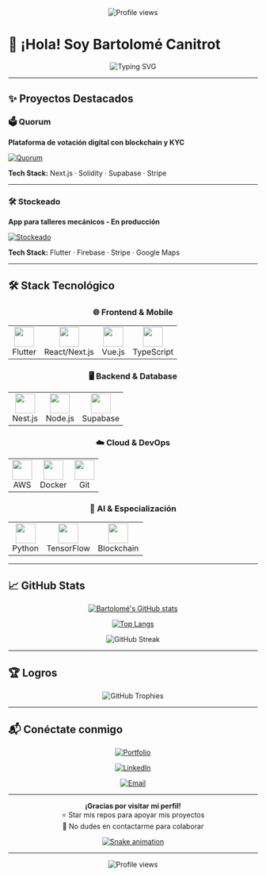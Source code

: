 <div align="center">
  <img src="https://komarev.com/ghpvc/?username=nnickname&label=Profile%20views&color=0e75b6&style=flat-square" alt="Profile views" />
</div>

# 👋 ¡Hola! Soy Bartolomé Canitrot

<div align="center">
  <img src="https://readme-typing-svg.herokuapp.com?font=Fira+Code&pause=1000&color=0e75b6&center=true&vCenter=true&width=435&lines=Full-Stack+Developer;Mobile+Developer;Blockchain+Enthusiast;AI+Explorer" alt="Typing SVG" />
</div>

---


## ✨ Proyectos Destacados

### 🗳️ **Quorum**
**Plataforma de votación digital con blockchain y KYC**

[![Quorum](https://github-readme-stats.vercel.app/api/pin/?username=nnickname&repo=quorum&theme=transparent)](https://github.com/nnickname/quorum)

**Tech Stack:** Next.js · Solidity · Supabase · Stripe

---

### 🛠️ **Stockeado** 
**App para talleres mecánicos - En producción**

[![Stockeado](https://img.shields.io/badge/Stockeado-20%2B%20usuarios-blue?style=flat&logo=data:image/svg+xml;base64,PHN2ZyB3aWR0aD0iNDAiIGhlaWdodD0iNDAiIHZpZXdCb3g9IjAgMCAxNiAxNiIgZmlsbD0ibm9uZSIgeG1sbnM9Imh0dHA6Ly93d3cudzMub3JnLzIwMDAvc3ZnIj4KPHBhdGggZD0iTTEyIDFMOCA1TDQgMUgydjEwaDdsNlYxSDEyWiIgc3R5bGU9ImZpbGw6I2ZmZjtzdHJva2U6IzAwMDtzdHJva2Utd2lkdGg6MSIgLz4KPC9zdmc+Cg==)](https://www.stockeado.com)

**Tech Stack:** Flutter · Firebase · Stripe · Google Maps

---

## 🛠️ Stack Tecnológico

<div align="center">

### 🌐 **Frontend & Mobile**
<table>
  <tr>
    <td align="center">
      <img src="https://cdn.jsdelivr.net/gh/devicons/devicon/icons/flutter/flutter-original.svg" width="40" height="40" />
      <br>Flutter
    </td>
    <td align="center">
      <img src="https://cdn.jsdelivr.net/gh/devicons/devicon/icons/react/react-original.svg" width="40" height="40" />
      <br>React/Next.js
    </td>
    <td align="center">
      <img src="https://cdn.jsdelivr.net/gh/devicons/devicon/icons/vuejs/vuejs-original.svg" width="40" height="40" />
      <br>Vue.js
    </td>
    <td align="center">
      <img src="https://cdn.jsdelivr.net/gh/devicons/devicon/icons/typescript/typescript-original.svg" width="40" height="40" />
      <br>TypeScript
    </td>
  </tr>
</table>

### 🖥️ **Backend & Database**
<table>
  <tr>
    <td align="center">
      <img src="https://cdn.jsdelivr.net/gh/devicons/devicon/icons/nestjs/nestjs-original.svg" width="40" height="40" />
      <br>Nest.js
    </td>
    <td align="center">
      <img src="https://cdn.jsdelivr.net/gh/devicons/devicon/icons/nodejs/nodejs-original.svg" width="40" height="40" />
      <br>Node.js
    </td>
    <td align="center">
      <img src="https://cdn.jsdelivr.net/gh/devicons/devicon/icons/supabase/supabase-original.svg" width="40" height="40" />
      <br>Supabase
    </td>
  </tr>
</table>

### ☁️ **Cloud & DevOps**
<table>
  <tr>
    <td align="center">
      <img src="https://techstack-generator.vercel.app/aws-icon.svg" width="40" height="40" />
      <br>AWS
    </td>
    <td align="center">
      <img src="https://cdn.jsdelivr.net/gh/devicons/devicon/icons/docker/docker-original.svg" width="40" height="40" />
      <br>Docker
    </td>
    <td align="center">
      <img src="https://cdn.jsdelivr.net/gh/devicons/devicon/icons/git/git-original.svg" width="40" height="40" />
      <br>Git
    </td>
  </tr>
</table>

### 🤖 **AI & Especialización**
<table>
  <tr>
    <td align="center">
      <img src="https://cdn.jsdelivr.net/gh/devicons/devicon/icons/python/python-original.svg" width="40" height="40" />
      <br>Python
    </td>
    <td align="center">
      <img src="https://cdn.jsdelivr.net/gh/devicons/devicon/icons/tensorflow/tensorflow-original.svg" width="40" height="40" />
      <br>TensorFlow
    </td>
    <td align="center">
      <img src="https://upload.wikimedia.org/wikipedia/commons/thumb/4/47/Logo_of_the_Blockchain_Association.svg/512px-Logo_of_the_Blockchain_Association.svg.png" width="40" height="40" />
      <br>Blockchain
    </td>
  </tr>
</table>

</div>

---

## 📈 GitHub Stats

<div align="center">

[![Bartolomé's GitHub stats](https://github-readme-stats.vercel.app/api?username=nnickname&show_icons=true&theme=radical&hide_border=true&hide_title=true)](https://github.com/anuraghazra/github-readme-stats)

[![Top Langs](https://github-readme-stats.vercel.app/api/top-langs/?username=nnickname&layout=compact&theme=radical&hide_border=true&hide_title=true)](https://github.com/anuraghazra/github-readme-stats)

</div>

<div align="center">
  <img src="https://streak-stats.demolab.com?user=nnickname&theme=radical&hide_border=true&border_radius=20&background=transparent" alt="GitHub Streak" />
</div>

---

## 🏆 Logros

<div align="center">
  <img src="https://github-profile-trophy.vercel.app/?username=nnickname&theme=radical&no-frame=true&no-bg=true&margin-w=15" alt="GitHub Trophies" />
</div>

---

## 📬 Conéctate conmigo

<div align="center">

[![Portfolio](https://img.shields.io/badge/Portfolio-Stockeado-blue?style=for-the-badge&logo=data:image/svg+xml;base64,PHN2ZyB3aWR0aD0iNDAiIGhlaWdodD0iNDAiIHZpZXdCb3g9IjAgMCAxNiAxNiIgZmlsbD0ibm9uZSIgeG1sbnM9Imh0dHA6Ly93d3cudzMub3JnLzIwMDAvc3ZnIj4KPHBhdGggZD0iTTEyIDFMOCA1TDQgMUgydjEwaDdsNlYxSDEyWiIgc3R5bGU9ImZpbGw6I2ZmZjtzdHJva2U6IzAwMDtzdHJva2Utd2lkdGg6MSIgLz4KPC9zdmc+Cg==&link=https://www.stockeado.com)](https://www.stockeado.com)

[![LinkedIn](https://img.shields.io/badge/LinkedIn-0077B5?style=for-the-badge&logo=linkedin&logoColor=white)](https://www.linkedin.com/in/bartocanitrot/)

[![Email](https://img.shields.io/badge/Email-D14836?style=for-the-badge&logo=gmail&logoColor=white)](mailto:canitrotbartolome@gmail.com)

</div>

---

<div align="center">

**¡Gracias por visitar mi perfil!**  
⭐ Star mis repos para apoyar mis proyectos  
💬 No dudes en contactarme para colaborar

[![Snake animation](https://github.com/bldd14/bldd14/blob/output/github-contribution-grid-snake-dark.svg)](https://github.com/bldd14/bldd14)

</div>

---

<div align="center">
  <img src="https://komarev.com/ghpvc/?username=nnickname&label=Profile%20views&color=0e75b6&style=flat-square" alt="Profile views" />
</div>

